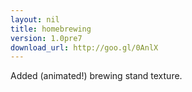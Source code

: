 ```yaml
---
layout: nil
title: homebrewing
version: 1.0pre7
download_url: http://goo.gl/0AnlX
---
```

Added (animated!) brewing stand texture.
